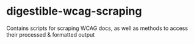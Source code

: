 # digestible-wcag-scraping

Contains scripts for scraping WCAG docs, as well as methods to access their processed &amp; formatted output
